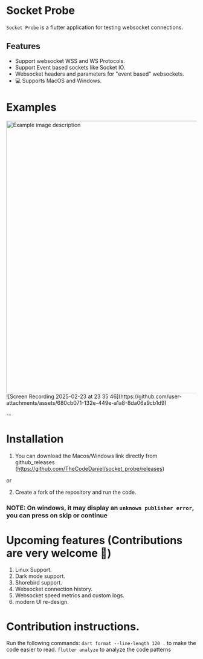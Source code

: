 # Socket Probe

`Socket Probe` is a flutter application for testing websocket connections.

## Features

- Support websocket WSS and WS Protocols.
- Support Event based sockets like Socket IO.
- Websocket headers and parameters for "event based" websockets.
- 💻 Supports MacOS and Windows.

# Examples
<img width="720" alt="Example image description" src="https://github.com/user-attachments/assets/84fae435-8101-4c56-be98-3a52865548a9" />
![Screen Recording 2025-02-23 at 23 35 46](https://github.com/user-attachments/assets/680cb071-132e-449e-a1a8-8da06a9cb1d9)


--

# Installation

1. You can download the Macos/Windows link directly from github_releases
   (https://github.com/TheCodeDaniel/socket_probe/releases)

or

2. Create a fork of the repository and run the code.

### NOTE: On windows, it may display an `unknown publisher error`, you can press on skip or continue

# Upcoming features (Contributions are very welcome 🙏)

1. Linux Support.
2. Dark mode support.
3. Shorebird support.
4. Websocket connection history.
5. Websocket speed metrics and custom logs.
6. modern UI re-design.

# Contribution instructions.

Run the following commands:
`dart format --line-length 120 .` to make the code easier to read.
`flutter analyze` to analyze the code patterns
